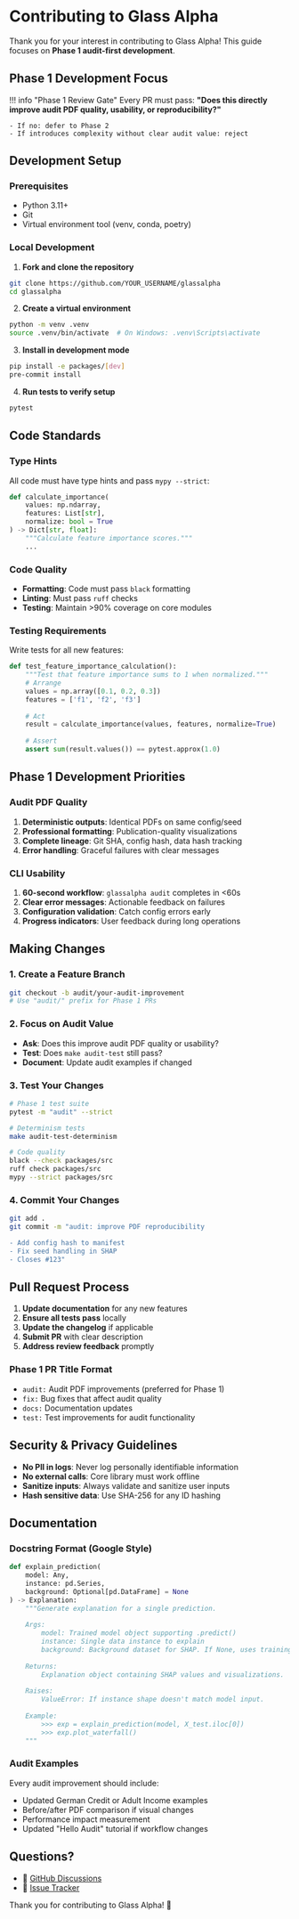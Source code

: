 # Contributing to Glass Alpha

Thank you for your interest in contributing to Glass Alpha! This guide focuses on **Phase 1 audit-first development**.

## Phase 1 Development Focus

!!! info "Phase 1 Review Gate"
    Every PR must pass: **"Does this directly improve audit PDF quality, usability, or reproducibility?"**
    
    - If no: defer to Phase 2
    - If introduces complexity without clear audit value: reject

## Development Setup

### Prerequisites
- Python 3.11+
- Git
- Virtual environment tool (venv, conda, poetry)

### Local Development

1. **Fork and clone the repository**
```bash
git clone https://github.com/YOUR_USERNAME/glassalpha
cd glassalpha
```

2. **Create a virtual environment**
```bash
python -m venv .venv
source .venv/bin/activate  # On Windows: .venv\Scripts\activate
```

3. **Install in development mode**
```bash
pip install -e packages/[dev]
pre-commit install
```

4. **Run tests to verify setup**
```bash
pytest
```

## Code Standards

### Type Hints
All code must have type hints and pass `mypy --strict`:
```python
def calculate_importance(
    values: np.ndarray,
    features: List[str],
    normalize: bool = True
) -> Dict[str, float]:
    """Calculate feature importance scores."""
    ...
```

### Code Quality
- **Formatting**: Code must pass `black` formatting
- **Linting**: Must pass `ruff` checks
- **Testing**: Maintain >90% coverage on core modules

### Testing Requirements
Write tests for all new features:
```python
def test_feature_importance_calculation():
    """Test that feature importance sums to 1 when normalized."""
    # Arrange
    values = np.array([0.1, 0.2, 0.3])
    features = ['f1', 'f2', 'f3']
    
    # Act
    result = calculate_importance(values, features, normalize=True)
    
    # Assert
    assert sum(result.values()) == pytest.approx(1.0)
```

## Phase 1 Development Priorities

### Audit PDF Quality
1. **Deterministic outputs**: Identical PDFs on same config/seed
2. **Professional formatting**: Publication-quality visualizations
3. **Complete lineage**: Git SHA, config hash, data hash tracking
4. **Error handling**: Graceful failures with clear messages

### CLI Usability
1. **60-second workflow**: `glassalpha audit` completes in <60s
2. **Clear error messages**: Actionable feedback on failures
3. **Configuration validation**: Catch config errors early
4. **Progress indicators**: User feedback during long operations

## Making Changes

### 1. Create a Feature Branch
```bash
git checkout -b audit/your-audit-improvement
# Use "audit/" prefix for Phase 1 PRs
```

### 2. Focus on Audit Value
- **Ask**: Does this improve audit PDF quality or usability?
- **Test**: Does `make audit-test` still pass?
- **Document**: Update audit examples if changed

### 3. Test Your Changes
```bash
# Phase 1 test suite
pytest -m "audit" --strict

# Determinism tests
make audit-test-determinism

# Code quality
black --check packages/src
ruff check packages/src
mypy --strict packages/src
```

### 4. Commit Your Changes
```bash
git add .
git commit -m "audit: improve PDF reproducibility

- Add config hash to manifest
- Fix seed handling in SHAP
- Closes #123"
```

## Pull Request Process

1. **Update documentation** for any new features
2. **Ensure all tests pass** locally
3. **Update the changelog** if applicable
4. **Submit PR** with clear description
5. **Address review feedback** promptly

### Phase 1 PR Title Format
- `audit:` Audit PDF improvements (preferred for Phase 1)
- `fix:` Bug fixes that affect audit quality
- `docs:` Documentation updates
- `test:` Test improvements for audit functionality

## Security & Privacy Guidelines

- **No PII in logs**: Never log personally identifiable information
- **No external calls**: Core library must work offline
- **Sanitize inputs**: Always validate and sanitize user inputs
- **Hash sensitive data**: Use SHA-256 for any ID hashing

## Documentation

### Docstring Format (Google Style)
```python
def explain_prediction(
    model: Any,
    instance: pd.Series,
    background: Optional[pd.DataFrame] = None
) -> Explanation:
    """Generate explanation for a single prediction.
    
    Args:
        model: Trained model object supporting .predict()
        instance: Single data instance to explain
        background: Background dataset for SHAP. If None, uses training data.
    
    Returns:
        Explanation object containing SHAP values and visualizations.
    
    Raises:
        ValueError: If instance shape doesn't match model input.
    
    Example:
        >>> exp = explain_prediction(model, X_test.iloc[0])
        >>> exp.plot_waterfall()
    """
```

### Audit Examples
Every audit improvement should include:
- Updated German Credit or Adult Income examples
- Before/after PDF comparison if visual changes
- Performance impact measurement
- Updated "Hello Audit" tutorial if workflow changes

## Questions?

- 💬 [GitHub Discussions](https://github.com/GlassAlpha/glassalpha/discussions)
- 🐛 [Issue Tracker](https://github.com/GlassAlpha/glassalpha/issues)

Thank you for contributing to Glass Alpha! 🎉
